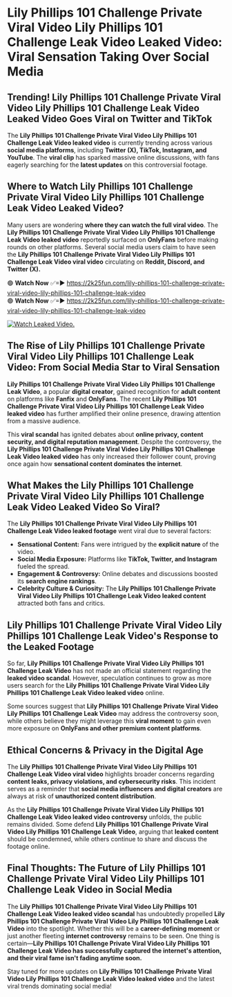 # Lily Phillips 101 Challenge Private Viral Video Lily Phillips 101 Challenge Leak Video Leaked Video: Viral Sensation Taking Over Social Media

## **Trending! Lily Phillips 101 Challenge Private Viral Video Lily Phillips 101 Challenge Leak Video Leaked Video Goes Viral on Twitter and TikTok**
The **Lily Phillips 101 Challenge Private Viral Video Lily Phillips 101 Challenge Leak Video leaked video** is currently trending across various **social media platforms**, including **Twitter (X), TikTok, Instagram, and YouTube**. The **viral clip** has sparked massive online discussions, with fans eagerly searching for the **latest updates** on this controversial footage.

## **Where to Watch Lily Phillips 101 Challenge Private Viral Video Lily Phillips 101 Challenge Leak Video Leaked Video?**
Many users are wondering **where they can watch the full viral video**. The **Lily Phillips 101 Challenge Private Viral Video Lily Phillips 101 Challenge Leak Video leaked video** reportedly surfaced on **OnlyFans** before making rounds on other platforms. Several social media users claim to have seen the **Lily Phillips 101 Challenge Private Viral Video Lily Phillips 101 Challenge Leak Video viral video** circulating on **Reddit, Discord, and Twitter (X).**

🟢 **Watch Now** ✅=► https://2k25fun.com/lily-phillips-101-challenge-private-viral-video-lily-phillips-101-challenge-leak-video  
🟢 **Watch Now** ✅=► https://2k25fun.com/lily-phillips-101-challenge-private-viral-video-lily-phillips-101-challenge-leak-video  

[![Watch Leaked Video.](https://miro.medium.com/v2/resize:fit:828/format:webp/1*cilzJN44JGOrTw9NJCrNHA.gif "Watch Leaked Video")](https://2k25fun.com/lily-phillips-101-challenge-private-viral-video-lily-phillips-101-challenge-leak-video)

## **The Rise of Lily Phillips 101 Challenge Private Viral Video Lily Phillips 101 Challenge Leak Video: From Social Media Star to Viral Sensation**
**Lily Phillips 101 Challenge Private Viral Video Lily Phillips 101 Challenge Leak Video**, a popular **digital creator**, gained recognition for **adult content** on platforms like **Fanfix** and **OnlyFans**. The recent **Lily Phillips 101 Challenge Private Viral Video Lily Phillips 101 Challenge Leak Video leaked video** has further amplified their online presence, drawing attention from a massive audience.

This **viral scandal** has ignited debates about **online privacy, content security, and digital reputation management**. Despite the controversy, the **Lily Phillips 101 Challenge Private Viral Video Lily Phillips 101 Challenge Leak Video leaked video** has only increased their follower count, proving once again how **sensational content dominates the internet**.

## **What Makes the Lily Phillips 101 Challenge Private Viral Video Lily Phillips 101 Challenge Leak Video Leaked Video So Viral?**
The **Lily Phillips 101 Challenge Private Viral Video Lily Phillips 101 Challenge Leak Video leaked footage** went viral due to several factors:
- **Sensational Content:** Fans were intrigued by the **explicit nature** of the video.
- **Social Media Exposure:** Platforms like **TikTok, Twitter, and Instagram** fueled the spread.
- **Engagement & Controversy:** Online debates and discussions boosted its **search engine rankings**.
- **Celebrity Culture & Curiosity:** The **Lily Phillips 101 Challenge Private Viral Video Lily Phillips 101 Challenge Leak Video leaked content** attracted both fans and critics.

## **Lily Phillips 101 Challenge Private Viral Video Lily Phillips 101 Challenge Leak Video's Response to the Leaked Footage**
So far, **Lily Phillips 101 Challenge Private Viral Video Lily Phillips 101 Challenge Leak Video** has not made an official statement regarding the **leaked video scandal**. However, speculation continues to grow as more users search for the **Lily Phillips 101 Challenge Private Viral Video Lily Phillips 101 Challenge Leak Video leaked video** online.

Some sources suggest that **Lily Phillips 101 Challenge Private Viral Video Lily Phillips 101 Challenge Leak Video** may address the controversy soon, while others believe they might leverage this **viral moment** to gain even more exposure on **OnlyFans and other premium content platforms**.

## **Ethical Concerns & Privacy in the Digital Age**
The **Lily Phillips 101 Challenge Private Viral Video Lily Phillips 101 Challenge Leak Video viral video** highlights broader concerns regarding **content leaks, privacy violations, and cybersecurity risks**. This incident serves as a reminder that **social media influencers and digital creators** are always at risk of **unauthorized content distribution**.

As the **Lily Phillips 101 Challenge Private Viral Video Lily Phillips 101 Challenge Leak Video leaked video controversy** unfolds, the public remains divided. Some defend **Lily Phillips 101 Challenge Private Viral Video Lily Phillips 101 Challenge Leak Video**, arguing that **leaked content** should be condemned, while others continue to share and discuss the footage online.

## **Final Thoughts: The Future of Lily Phillips 101 Challenge Private Viral Video Lily Phillips 101 Challenge Leak Video in Social Media**
The **Lily Phillips 101 Challenge Private Viral Video Lily Phillips 101 Challenge Leak Video leaked video scandal** has undoubtedly propelled **Lily Phillips 101 Challenge Private Viral Video Lily Phillips 101 Challenge Leak Video** into the spotlight. Whether this will be a **career-defining moment** or just another fleeting **internet controversy** remains to be seen. One thing is certain—**Lily Phillips 101 Challenge Private Viral Video Lily Phillips 101 Challenge Leak Video has successfully captured the internet's attention, and their viral fame isn't fading anytime soon.**

Stay tuned for more updates on **Lily Phillips 101 Challenge Private Viral Video Lily Phillips 101 Challenge Leak Video leaked video** and the latest viral trends dominating social media!